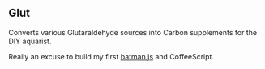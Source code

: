 Glut
----

Converts various Glutaraldehyde sources into Carbon supplements for the DIY aquarist.

Really an excuse to build my first [batman.js](http://batmanjs.org) and CoffeeScript.
